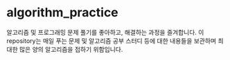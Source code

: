 # algorithm_practice
알고리즘 및 프로그래밍 문제 풀기를 좋아하고, 해결하는 과정을 즐겨합니다.
이 repository는 매일 푸는 문제 및 알고리즘 공부 스터디 등에 대한 내용들을 보관하며
최대한 많은 양의 알고리즘을 접하기 위함입니다.

